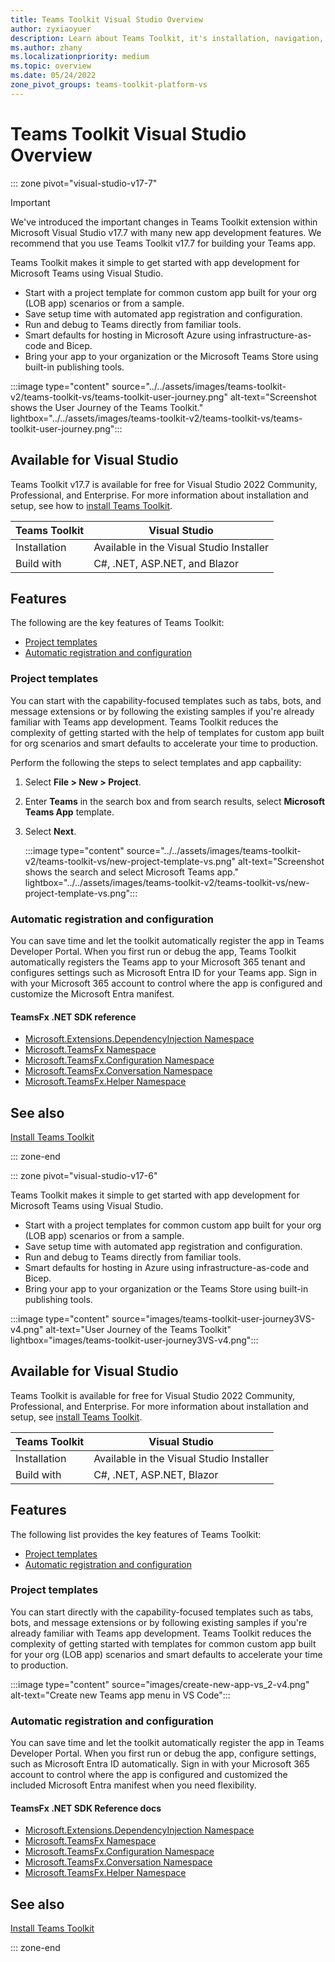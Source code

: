 ```yaml
---
title: Teams Toolkit Visual Studio Overview
author: zyxiaoyuer
description: Learn about Teams Toolkit, it's installation, navigation, and user journey. Teams Toolkit is available for Visual Studio.
ms.author: zhany
ms.localizationpriority: medium
ms.topic: overview
ms.date: 05/24/2022
zone_pivot_groups: teams-toolkit-platform-vs
---
```


# Teams Toolkit Visual Studio Overview

::: zone pivot="visual-studio-v17-7"

> [!IMPORTANT]
> We've introduced the important changes in Teams Toolkit extension within Microsoft Visual Studio v17.7 with many new app development features. We recommend that you use Teams Toolkit v17.7 for building your Teams app.

Teams Toolkit makes it simple to get started with app development for Microsoft Teams using Visual Studio.

* Start with a project template for common custom app built for your org (LOB app) scenarios or from a sample.
* Save setup time with automated app registration and configuration.
* Run and debug to Teams directly from familiar tools.
* Smart defaults for hosting in Microsoft Azure using infrastructure-as-code and Bicep.
* Bring your app to your organization or the Microsoft Teams Store using built-in publishing tools.

:::image type="content" source="../../assets/images/teams-toolkit-v2/teams-toolkit-vs/teams-toolkit-user-journey.png" alt-text="Screenshot shows the User Journey of the Teams Toolkit." lightbox="../../assets/images/teams-toolkit-v2/teams-toolkit-vs/teams-toolkit-user-journey.png":::

## Available for Visual Studio

Teams Toolkit v17.7 is available for free for Visual Studio 2022 Community, Professional, and Enterprise. For more information about installation and setup, see how to [install Teams Toolkit](./install-Teams-Toolkit-vs.md).

| Teams Toolkit | Visual Studio |
| - | ------------- |
| Installation | Available in the Visual Studio Installer |
| Build with | C#, .NET, ASP.NET, and Blazor |

## Features

The following are the key features of Teams Toolkit:

* [Project templates](#project-templates)
* [Automatic registration and configuration](#automatic-registration-and-configuration)

### Project templates

You can start with the capability-focused templates such as tabs, bots, and message extensions or by following the existing samples if you're already familiar with Teams app development. Teams Toolkit reduces the complexity of getting started with the help of templates for custom app built for org scenarios and smart defaults to accelerate your time to production.

Perform the following the steps to select templates and app capbaility:

1. Select **File > New > Project**.

1. Enter **Teams** in the search box and from search results, select **Microsoft Teams App** template.

1. Select **Next**.

   :::image type="content" source="../../assets/images/teams-toolkit-v2/teams-toolkit-vs/new-project-template-vs.png" alt-text="Screenshot shows the search and select Microsoft Teams app." lightbox="../../assets/images/teams-toolkit-v2/teams-toolkit-vs/new-project-template-vs.png":::

### Automatic registration and configuration

You can save time and let the toolkit automatically register the app in Teams Developer Portal. When you first run or debug the app, Teams Toolkit automatically registers the Teams app to your Microsoft 365 tenant and configures settings such as Microsoft Entra ID for your Teams app. Sign in with your Microsoft 365 account to control where the app is configured and customize the Microsoft Entra manifest.

#### TeamsFx .NET SDK reference

* [Microsoft.Extensions.DependencyInjection Namespace](/../dotnet/api/Microsoft.Extensions.DependencyInjection)
* [Microsoft.TeamsFx Namespace](/../dotnet/api/Microsoft.TeamsFx)
* [Microsoft.TeamsFx.Configuration Namespace](/../dotnet/api/Microsoft.TeamsFx.Configuration)
* [Microsoft.TeamsFx.Conversation Namespace](/../dotnet/api/Microsoft.TeamsFx.Conversation)
* [Microsoft.TeamsFx.Helper Namespace](/../dotnet/api/Microsoft.TeamsFx.Helper)

## See also

[Install Teams Toolkit](install-Teams-Toolkit-vs.md)

::: zone-end

::: zone pivot="visual-studio-v17-6"

Teams Toolkit makes it simple to get started with app development for Microsoft Teams using Visual Studio.

* Start with a project templates for common custom app built for your org (LOB app) scenarios or from a sample.
* Save setup time with automated app registration and configuration.
* Run and debug to Teams directly from familiar tools.
* Smart defaults for hosting in Azure using infrastructure-as-code and Bicep.
* Bring your app to your organization or the Teams Store using built-in publishing tools.

:::image type="content" source="images/teams-toolkit-user-journey3VS-v4.png" alt-text="User Journey of the Teams Toolkit"  lightbox="images/teams-toolkit-user-journey3VS-v4.png":::

## Available for Visual Studio

Teams Toolkit is available for free for Visual Studio 2022 Community, Professional, and Enterprise. For more information about installation and setup, see [install Teams Toolkit](~/toolkit/toolkit-v4/install-Teams-Toolkit-vs.md).

| Teams Toolkit | Visual Studio |
| - | ------------- |
| Installation | Available in the Visual Studio Installer |
| Build with | C#, .NET, ASP.NET, Blazor |

## Features

The following list provides the key features of Teams Toolkit:

* [Project templates](#project-templates)
* [Automatic registration and configuration](#automatic-registration-and-configuration)

### Project templates

You can start directly with the capability-focused templates such as tabs, bots, and message extensions or by following existing samples if you're already familiar with Teams app development. Teams Toolkit reduces the complexity of getting started with templates for common custom app built for your org (LOB app) scenarios and smart defaults to accelerate your time to production.

:::image type="content" source="images/create-new-app-vs_2-v4.png" alt-text="Create new Teams app menu in VS Code":::

### Automatic registration and configuration

You can save time and let the toolkit automatically register the app in Teams Developer Portal. When you first run or debug the app, configure settings, such as Microsoft Entra ID automatically. Sign in with your Microsoft 365 account to control where the app is configured and customized the included Microsoft Entra manifest when you need flexibility.

#### TeamsFx .NET SDK Reference docs

* [Microsoft.Extensions.DependencyInjection Namespace](/../dotnet/api/Microsoft.Extensions.DependencyInjection)
* [Microsoft.TeamsFx Namespace](/../dotnet/api/Microsoft.TeamsFx)
* [Microsoft.TeamsFx.Configuration Namespace](/../dotnet/api/Microsoft.TeamsFx.Configuration)
* [Microsoft.TeamsFx.Conversation Namespace](/../dotnet/api/Microsoft.TeamsFx.Conversation)
* [Microsoft.TeamsFx.Helper Namespace](/../dotnet/api/Microsoft.TeamsFx.Helper)

## See also

[Install Teams Toolkit](install-Teams-Toolkit-vs.md)

::: zone-end
